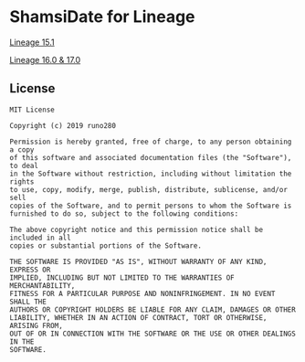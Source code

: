 # ShamsiDate for Lineage
[Lineage 15.1](https://github.com/runo280/ShamsiDate/tree/LOS15.1)

[Lineage 16.0 & 17.0](https://github.com/runo280/ShamsiDate/tree/LOS16)


## License
    MIT License
    
    Copyright (c) 2019 runo280
    
    Permission is hereby granted, free of charge, to any person obtaining a copy
    of this software and associated documentation files (the "Software"), to deal
    in the Software without restriction, including without limitation the rights
    to use, copy, modify, merge, publish, distribute, sublicense, and/or sell
    copies of the Software, and to permit persons to whom the Software is
    furnished to do so, subject to the following conditions:

    The above copyright notice and this permission notice shall be included in all
    copies or substantial portions of the Software.

    THE SOFTWARE IS PROVIDED "AS IS", WITHOUT WARRANTY OF ANY KIND, EXPRESS OR
    IMPLIED, INCLUDING BUT NOT LIMITED TO THE WARRANTIES OF MERCHANTABILITY,
    FITNESS FOR A PARTICULAR PURPOSE AND NONINFRINGEMENT. IN NO EVENT SHALL THE
    AUTHORS OR COPYRIGHT HOLDERS BE LIABLE FOR ANY CLAIM, DAMAGES OR OTHER
    LIABILITY, WHETHER IN AN ACTION OF CONTRACT, TORT OR OTHERWISE, ARISING FROM,
    OUT OF OR IN CONNECTION WITH THE SOFTWARE OR THE USE OR OTHER DEALINGS IN THE
    SOFTWARE.

